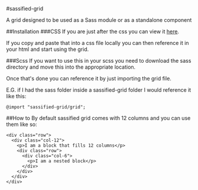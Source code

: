 #sassified-grid

A grid designed to be used as a Sass module or as a standalone component 

##Installation
###CSS
If you are just after the css you can view it [here](https://raw2.github.com/christopherrolfe198/sassified-grid/master/stylesheets/grid.css).

If you copy and paste that into a css file locally you can then reference it in your html and start using the grid.

###Scss
If you want to use this in your scss you need to download the sass directory and move this into the appropriate location.

Once that's done you can reference it by just importing the grid file.

E.G. if I had the sass folder inside a sassified-grid folder I would reference it like this:

```
@import "sassified-grid/grid";
```

##How to
By default sassified grid comes with 12 columns and you can use them like so:

```
<div class="row">
  <div class="col-12">
    <p>I am a block that fills 12 columns</p>
    <div class="row">
      <div class="col-6">
        <p>I am a nested block</p>
      </div>
    </div>
  </div>
</div>
```
